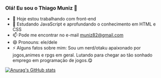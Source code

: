 ### Olá! Eu sou o Thiago Muniz 👋

- 🔭 Hoje estou trabalhando com front-end
- 🌱 Estudando JavaScript e aprofundando o conhecimento em HTML e CSS 
- 📫 Pode me encontrar no e-mail muniz82@gmail.com
- 😄 Pronouns: ele/dele
- ⚡ Alguns fatos sobre mim: Sou um nerd/otaku apaixonado por jogos,animes e rpgs em geral.
Lutando para chegar ao tão sonhado emprego em programação de jogos.😋

[![Anurag's GitHub stats](https://github-readme-stats.vercel.app/api?username=T-Muniz&show_icons=true&theme=gruvbox)](https://github.com/T-Muniz/github-readme-stats)
